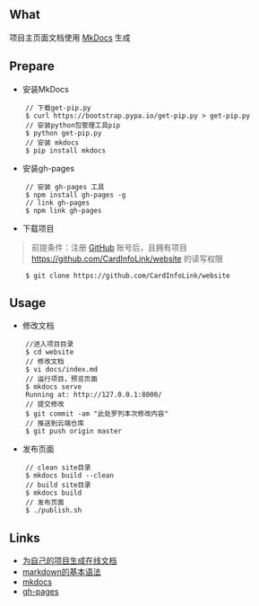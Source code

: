 ## What

项目主页面文档使用 [MkDocs](http://www.mkdocs.org/) 生成

## Prepare

* 安装MkDocs
```
    // 下载get-pip.py
    $ curl https://bootstrap.pypa.io/get-pip.py > get-pip.py
    // 安装python包管理工具pip
    $ python get-pip.py
    // 安装 mkdocs
    $ pip install mkdocs
```

* 安装gh-pages
```
    // 安装 gh-pages 工具
    $ npm install gh-pages -g
    // link gh-pages
    $ npm link gh-pages
```

* 下载项目
> 前提条件：注册 [GitHub](https://github.com) 账号后，且拥有项目 https://github.com/CardInfoLink/website 的读写权限

  ```
      $ git clone https://github.com/CardInfoLink/website
  ```

## Usage

* 修改文档  
```
    //进入项目目录
    $ cd website
    // 修改文档
    $ vi docs/index.md
    // 运行项目，预览页面
    $ mkdocs serve
    Running at: http://127.0.0.1:8000/
    // 提交修改
    $ git commit -am "此处罗列本次修改内容"
    // 推送到云端仓库
    $ git push origin master
```

* 发布页面
```
    // clean site目录
    $ mkdocs build --clean
    // build site目录
    $ mkdocs build
    // 发布页面
    $ ./publish.sh
```
## Links
* [为自己的项目生成在线文档](https://phonechan.github.io/cil-share-conference-01/)
* [markdown的基本语法](https://cardinfolink.github.io/2016/11/10/markdown-grammar/)
* [mkdocs](http://www.mkdocs.org/)
* [gh-pages](https://www.npmjs.com/package/gh-pages)
